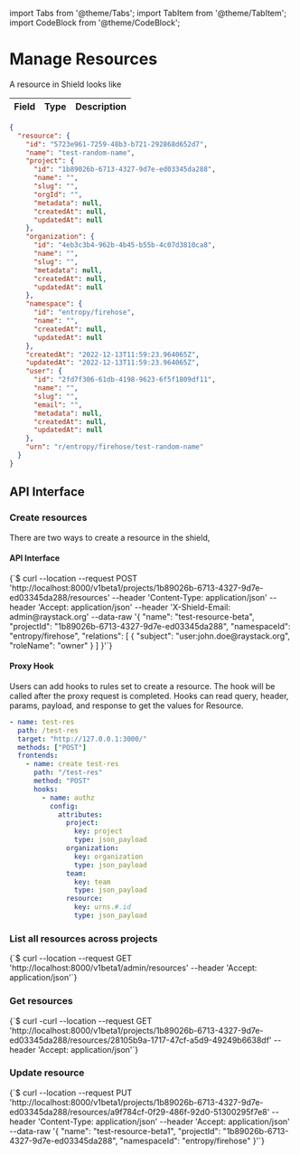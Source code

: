 import Tabs from '@theme/Tabs';
import TabItem from '@theme/TabItem';
import CodeBlock from '@theme/CodeBlock';

# Manage Resources

A resource in Shield looks like

<Tabs groupId="model">
  <TabItem value="Model" label="Model" default>

| Field | Type | Description |
| ----- | ---- | ----------- |

</TabItem>
<TabItem value="JSON" label="Sample JSON" default>

```json
{
  "resource": {
    "id": "5723e961-7259-48b3-b721-292868d652d7",
    "name": "test-random-name",
    "project": {
      "id": "1b89026b-6713-4327-9d7e-ed03345da288",
      "name": "",
      "slug": "",
      "orgId": "",
      "metadata": null,
      "createdAt": null,
      "updatedAt": null
    },
    "organization": {
      "id": "4eb3c3b4-962b-4b45-b55b-4c07d3810ca8",
      "name": "",
      "slug": "",
      "metadata": null,
      "createdAt": null,
      "updatedAt": null
    },
    "namespace": {
      "id": "entropy/firehose",
      "name": "",
      "createdAt": null,
      "updatedAt": null
    },
    "createdAt": "2022-12-13T11:59:23.964065Z",
    "updatedAt": "2022-12-13T11:59:23.964065Z",
    "user": {
      "id": "2fd7f306-61db-4198-9623-6f5f1809df11",
      "name": "",
      "slug": "",
      "email": "",
      "metadata": null,
      "createdAt": null,
      "updatedAt": null
    },
    "urn": "r/entropy/firehose/test-random-name"
  }
}
```

</TabItem>
</Tabs>

## API Interface

### Create resources

There are two ways to create a resource in the shield,

#### API Interface

<Tabs groupId="api">
  <TabItem value="HTTP" label="HTTP" default>
        <CodeBlock className="language-bash">
    {`$ curl --location --request POST 'http://localhost:8000/v1beta1/projects/1b89026b-6713-4327-9d7e-ed03345da288/resources'
--header 'Content-Type: application/json'
--header 'Accept: application/json'
--header 'X-Shield-Email: admin@raystack.org'
--data-raw '{
  "name": "test-resource-beta",
  "projectId": "1b89026b-6713-4327-9d7e-ed03345da288",
  "namespaceId": "entropy/firehose",
  "relations": [
    {
      "subject": "user:john.doe@raystack.org",
      "roleName": "owner"
    }
  ]
}'`}
    </CodeBlock>
  </TabItem>
</Tabs>

#### Proxy Hook

Users can add hooks to rules set to create a resource. The hook will be called after the proxy request is completed.
Hooks can read query, header, params, payload, and response to get the values for Resource.

```yaml
- name: test-res
  path: /test-res
  target: "http://127.0.0.1:3000/"
  methods: ["POST"]
  frontends:
    - name: create test-res
      path: "/test-res"
      method: "POST"
      hooks:
        - name: authz
          config:
            attributes:
              project:
                key: project
                type: json_payload
              organization:
                key: organization
                type: json_payload
              team:
                key: team
                type: json_payload
              resource:
                key: urns.#.id
                type: json_payload
```

### List all resources across projects

<Tabs groupId="api">
  <TabItem value="HTTP" label="HTTP" default>
        <CodeBlock className="language-bash">
    {`$ curl --location --request GET 'http://localhost:8000/v1beta1/admin/resources'
--header 'Accept: application/json'`}
    </CodeBlock>
  </TabItem>
</Tabs>

### Get resources

<Tabs groupId="api">
  <TabItem value="HTTP" label="HTTP" default>
        <CodeBlock className="language-bash">
    {`$ curl -curl --location --request GET 'http://localhost:8000/v1beta1/projects/1b89026b-6713-4327-9d7e-ed03345da288/resources/28105b9a-1717-47cf-a5d9-49249b6638df'
--header 'Accept: application/json'`}
    </CodeBlock>
  </TabItem>
</Tabs>

### Update resource

<Tabs groupId="api">
  <TabItem value="HTTP" label="HTTP" default>
        <CodeBlock className="language-bash">
    {`$ curl --location --request PUT 'http://localhost:8000/v1beta1/projects/1b89026b-6713-4327-9d7e-ed03345da288/resources/a9f784cf-0f29-486f-92d0-51300295f7e8'
--header 'Content-Type: application/json'
--header 'Accept: application/json'
--data-raw '{
  "name": "test-resource-beta1",
  "projectId": "1b89026b-6713-4327-9d7e-ed03345da288",
  "namespaceId": "entropy/firehose"
}'`}
    </CodeBlock>
  </TabItem>
</Tabs>
